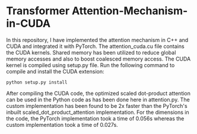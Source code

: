# Transformer Attention-Mechanism-in-CUDA

In this repository, I have implemented the attention mechanism in C++ and CUDA and integrated it with PyTorch. The attention_cuda.cu file contains the CUDA kernels. Shared memory has been utilized to reduce global memory accesses and also to boost coalesced memory access. The CUDA kernel is compiled using setup.py file. Run the following command to compile and install the CUDA extension:
```
python setup.py install
```

After compiling the CUDA code, the optimized scaled dot-product attention can be used in the Python code as has been done here in attention.py. The custom implementation has been found to be 2x faster than the PyTorch's inbuilt scaled_dot_product_attention implementation. For the dimensions in the code, the PyTorch implementation took a time of 0.056s whereas the custom implementation took a time of 0.027s.
